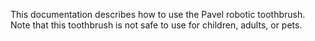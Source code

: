 This documentation describes how to use the Pavel robotic 
toothbrush.
Note that this toothbrush is not safe to use for children, 
adults, or pets.
